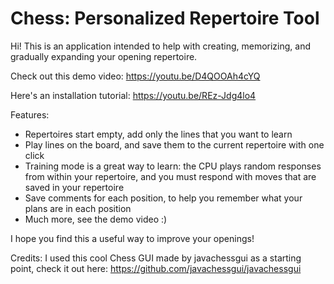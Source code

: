 # Chess: Personalized Repertoire Tool

Hi! This is an application intended to help with creating, memorizing, and gradually expanding your opening repertoire.
  
Check out this demo video:        https://youtu.be/D4QOOAh4cYQ

Here's an installation tutorial:  https://youtu.be/REz-Jdg4lo4

Features:
- Repertoires start empty, add only the lines that you want to learn
- Play lines on the board, and save them to the current repertoire with one click
- Training mode is a great way to learn: the CPU plays random responses from within your repertoire, and you must respond with moves that are saved in your repertoire
- Save comments for each position, to help you remember what your plans are in each position
- Much more, see the demo video :)

I hope you find this a useful way to improve your openings!

Credits:
I used this cool Chess GUI made by javachessgui as a starting point, check it out here: https://github.com/javachessgui/javachessgui
